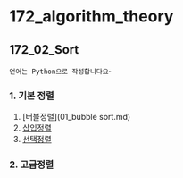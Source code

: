 # 172_algorithm_theory
## 172_02_Sort

    언어는 Python으로 작성합니다요~

### 1. 기본 정렬
1. [버블정렬](01_bubble sort.md)  
2. [삽입정렬](02_insertion_sort.md)  
3. [선택정렬](03_selection_sort.md)  


### 2. 고급정렬